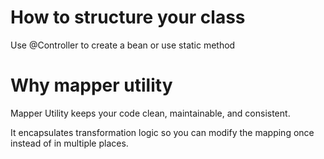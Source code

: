 # How to structure your class
Use @Controller to create a bean or use static method

# Why mapper utility

Mapper Utility keeps your code clean, maintainable, and consistent.

It encapsulates transformation logic so you can modify the mapping once instead of in multiple places.
